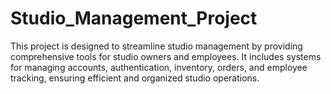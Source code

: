 # Studio_Management_Project
This project is designed to streamline studio management by providing comprehensive tools for studio owners and employees. It includes systems for managing accounts, authentication, inventory, orders, and employee tracking, ensuring efficient and organized studio operations.

